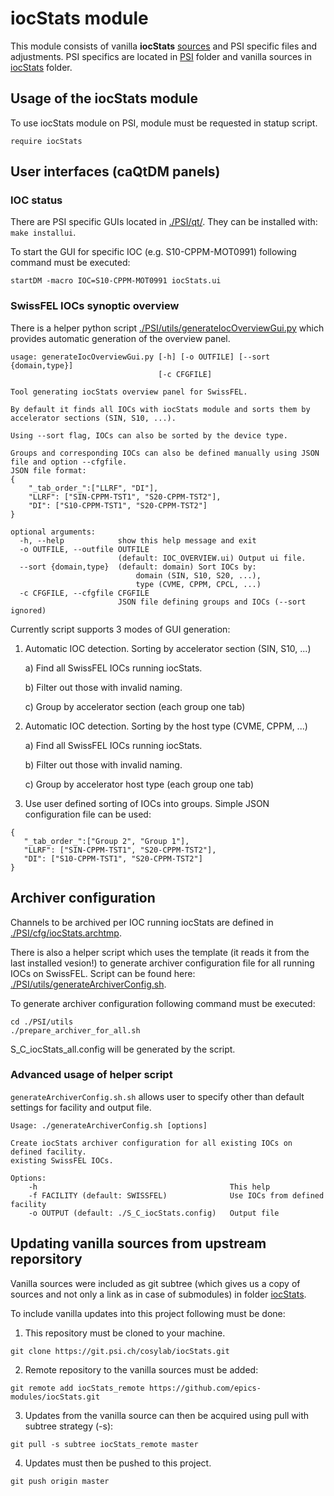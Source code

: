 # iocStats module

This module consists of vanilla **iocStats** [sources](https://github.com/epics-modules/iocStats) and PSI specific files and adjustments. PSI specifics are located in [PSI](./PSI) folder and vanilla sources in [iocStats](./iocStats) folder.

## Usage of the iocStats module
To use iocStats module on PSI, module must be requested in statup script.
```
require iocStats
```

## User interfaces (caQtDM panels)
### IOC status
There are PSI specific GUIs located in [./PSI/qt/](./PSI/qt/). They can be installed with: `make installui`.

To start the GUI for specific IOC (e.g. S10-CPPM-MOT0991) following command must be executed:
```
startDM -macro IOC=S10-CPPM-MOT0991 iocStats.ui
```

### SwissFEL IOCs  synoptic overview
There is a helper python script [./PSI/utils/generateIocOverviewGui.py](./PSI/utils/generateIocOverviewGui.py) which provides automatic generation of the overview panel.

```
usage: generateIocOverviewGui.py [-h] [-o OUTFILE] [--sort {domain,type}]
                                 [-c CFGFILE]

Tool generating iocStats overview panel for SwissFEL.

By default it finds all IOCs with iocStats module and sorts them by accelerator sections (SIN, S10, ...).

Using --sort flag, IOCs can also be sorted by the device type.

Groups and corresponding IOCs can also be defined manually using JSON file and option --cfgfile.
JSON file format:
{
    "_tab_order_":["LLRF", "DI"],
    "LLRF": ["SIN-CPPM-TST1", "S20-CPPM-TST2"],
    "DI": ["S10-CPPM-TST1", "S20-CPPM-TST2"]
}

optional arguments:
  -h, --help            show this help message and exit
  -o OUTFILE, --outfile OUTFILE
                        (default: IOC_OVERVIEW.ui) Output ui file.
  --sort {domain,type}  (default: domain) Sort IOCs by:
                            domain (SIN, S10, S20, ...),
                            type (CVME, CPPM, CPCL, ...)
  -c CFGFILE, --cfgfile CFGFILE
                        JSON file defining groups and IOCs (--sort ignored)
```

Currently script supports 3 modes of GUI generation:

 1) Automatic IOC detection. Sorting by accelerator section (SIN, S10, ...)

    a) Find all SwissFEL IOCs running iocStats.

    b) Filter out those with invalid naming.

    c) Group by accelerator section (each group one tab)

 2) Automatic IOC detection. Sorting by the host type (CVME, CPPM, ...)

    a) Find all SwissFEL IOCs running iocStats.

    b) Filter out those with invalid naming.

    c) Group by accelerator host type (each group one tab)

 3) Use user defined sorting of IOCs into groups. Simple JSON configuration file can be used:
 ```
{
    "_tab_order_":["Group 2", "Group 1"],
    "LLRF": ["SIN-CPPM-TST1", "S20-CPPM-TST2"],
    "DI": ["S10-CPPM-TST1", "S20-CPPM-TST2"]
}
 ```

## Archiver configuration
Channels to be archived per IOC running iocStats are defined in [./PSI/cfg/iocStats.archtmp](./PSI/cfg/iocStats.archtmp).

There is also a helper script which uses the template (it reads it from the last installed vesion!) to generate archiver configuration file for all running IOCs on SwissFEL. Script can be found here: [./PSI/utils/generateArchiverConfig.sh](./PSI/utils/generateArchiverConfig.sh).

To generate archiver configuration following command must be executed:
```
cd ./PSI/utils
./prepare_archiver_for_all.sh
```

S_C_iocStats_all.config will be generated by the script.

### Advanced usage of helper script
`generateArchiverConfig.sh.sh` allows user to specify other than default settings for facility and output file.

```
Usage: ./generateArchiverConfig.sh [options]

Create iocStats archiver configuration for all existing IOCs on defined facility.
existing SwissFEL IOCs.

Options:
    -h                                           This help
    -f FACILITY (default: SWISSFEL)              Use IOCs from defined facility
    -o OUTPUT (default: ./S_C_iocStats.config)   Output file
```

## Updating vanilla sources from upstream reporsitory
Vanilla sources were included as git subtree (which gives us a copy of sources and not only a link as in case of submodules) in folder [iocStats](./iocStats).

To include vanilla updates into this project following must be done:

 1. This repository must be cloned to your machine.
 ```
 git clone https://git.psi.ch/cosylab/iocStats.git
 ```
  
 2. Remote repository to the vanilla sources must be added:
 ```
 git remote add iocStats_remote https://github.com/epics-modules/iocStats.git
 ```
 
 3. Updates from the vanilla source can then be acquired using pull with subtree strategy (-s):
 ```
 git pull -s subtree iocStats_remote master
 ```

 4. Updates must then be pushed to this project.
 ```
 git push origin master
 ```
 
